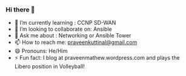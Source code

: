 ### Hi there 👋

- 🌱 I’m currently learning :  CCNP SD-WAN
- 👯 I’m looking to collaborate on: Ansible
- 💬 Ask me about : Networking or Ansible Tower
- 📫 How to reach me: praveenkuttinal@gmail.com
- 😄 Pronouns: He/Him
- ⚡ Fun fact: I blog at praveenmathew.wordpress.com and plays the Libero position in Volleyball!
